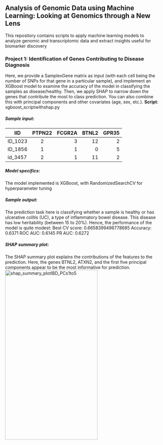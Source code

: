 ## Analysis of Genomic Data using Machine Learning: Looking at Genomics through a New Lens

This repository contains scripts to apply machine learning models to analyze genomic and transcriptomic data and extract insights useful for biomarker discovery

### Project 1: Identification of Genes Contributing to Disease Diagnosis
Here, we provide a SamplexGene matrix as input (with each cell being the number of SNPs for that gene in a particular sample), and implement an XGBoost model to examine the accuracy of the model in classifying the samples as disease/healthy. Then, we apply SHAP to narrow down the genes that contribute the most to class prediction. You can also combine this with principal components and other covariates (age, sex, etc.).
**Script**: xgboost_scriptwithshap.py

##### Sample input:


| IID           | PTPN22        | FCGR2A | BTNL2 | GPR35 |
| ------------- |:-------------:| ------:|------:|------:|
| ID_1023       | 2      | 3    | 12 | 2 |
| ID_1856       | 1      |   1  | 0  | 5 |
| id_3457       | 2      |    1  | 11 | 2 |

##### Model specifics:

The model implemented is XGBoost, with RandomizedSearchCV for hyperparameter tuning

##### Sample output:
The prediction task here is classifying whether a sample is healthy or has ulcerative colitis (UC), a type of inflammatory bowel disease. This disease has low heritability (between 15 to 20%). Hence, the performance of the model is quite modest:
Best CV score: 0.6658399496778685
Accuracy: 0.6371 
ROC AUC: 0.6145
PR AUC: 0.6272

##### SHAP summary plot:
The SHAP summary plot explains the contributions of the features to the prediction. Here, the genes BTNL2, ATXN2, and the first five principal components appear to be the most informative for prediction.
<img width="300" height="550" alt="shap_summary_plotIBD_PCs1to5" src="https://github.com/user-attachments/assets/dbd8b250-1f63-48fa-8d58-67fd0e0ec74c" />

